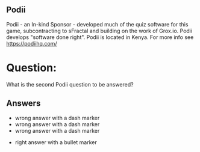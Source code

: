 ## Podii
Podii -  an In-kind Sponsor -
developed much of the quiz software for this game,
subcontracting to sFractal and
building on the work of Grox.io.
Podii develops "software done right".
Podii is located in Kenya.
For more info see https://podiihq.com/

# Question:
What is the second Podii question to be answered?

## Answers
- wrong answer with a dash marker
- wrong answer with a dash marker
- wrong answer with a dash marker
* right answer with a bullet marker
